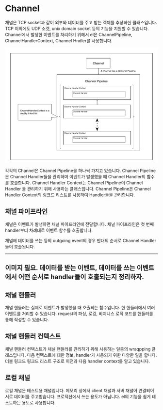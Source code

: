 # Channel

채널은 TCP socket과 같이 외부와 데이터를 주고 받는 객체를 추상화한 클래스입니다.
TCP 이외에도 UDP 소켓, unix domain socket 등의 기능을 지원할 수 있습니다.
Channel에서 발생한 이벤트를 처리하기 위해서 el은 ChannelPipeline,
ChannelHandlerContext, Channel Hndler를 사용합니다.

![channel-pipeline-diagram](../images/docs-arch-channel-pipeline.png)

각각의 Channel은 Channel Pipeline을 하나씩 가지고 있습니다.
Channel Pipeline은 Channel Handler들을 관리하며 이벤트가 발생했을 때 Channel Handler의 함수를 호출합니다.
Channel Handler Context는 Channel Pipeline이 Channel Handler 을 관리하기 위해 사용하는 클래스입니다.
Channel Pipeline은 Channel Handler Context의 링크드 리스트를 사용하여 Handler들을 관리합니다.


## 채널 파이프라인

채널은 이벤트가 발생하면 채널 파이프라인에 전달합니다.
채널 파이프라인은 첫 번째 handler부터 차례대로 이벤트 함수를 호출합니다.

채널에 데이터를 쓰는 등의 outgoing event의 경우 반대의 순서로 Channel Handler들이 호출됩니다.

---
이미지 필요.
데이터를 받는 이벤트, 데이터를 쓰는 이벤트에서 어떤 순서로 handler들이 호출되는지 정리하자.
---

## 채널 핸들러

채널 핸들러는 실제로 이벤트가 발생했을 때 호출되는 함수입니다.
한 핸들러에서 여러 이벤트를 처리할 수 있습니다.
request의 파싱, 로깅, 비지니스 로직 코드를 핸들러를 통해 작성할 수 있습니다.

## 채널 핸들러 컨텍스트

채널 핸들러 컨텍스트가 채널 핸들러를 관리하기 위해 사용하는 일종의 wraqpping 클래스입니다.
다음 컨텍스트에 대한 정보, handler가 사용되기 위한 다양한 일을 합니다.
더블 링크드 링크드 리스트 구조로 이전과 다음 handler context를 알고 있습니다.

## 로컬 채널

로컬 채널은 테스트용 채널입니다. 메모리 상에서 client 채널과 서버 채널어 연결되어 서로 데이터를 주고받습니다.
프로덕션에서 쓰는 용도가 아닙니다. el의 기능을 쉽게 테스트하는 용도로 사용합니다.
